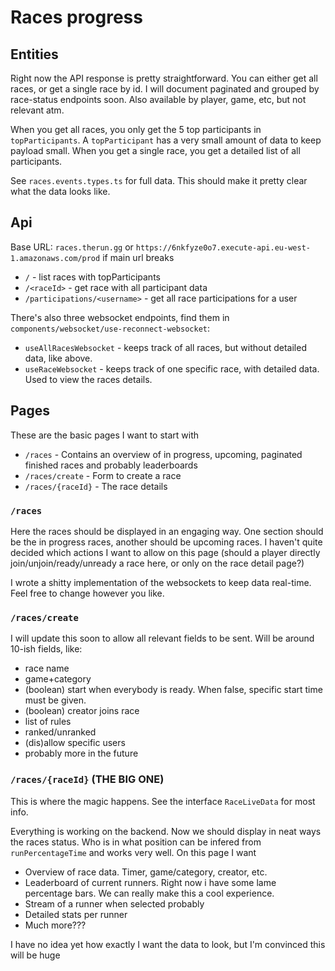 # Races progress

## Entities

Right now the API response is pretty straightforward. You can either get all races, or get a single race by id. I will
document paginated and grouped by race-status endpoints soon. Also available by player, game, etc, but not relevant atm.

When you get all races, you only get the 5 top participants in `topParticipants`. A `topParticipant` has a very small
amount of data to keep payload small. When you get a single race, you get a
detailed list of all participants.

See `races.events.types.ts` for full data. This should make it pretty clear what the data looks like.

## Api

Base URL: `races.therun.gg` or `https://6nkfyze0o7.execute-api.eu-west-1.amazonaws.com/prod` if main url breaks

-   `/` - list races with topParticipants
-   `/<raceId>` - get race with all participant data
-   `/participations/<username>` - get all race participations for a user

There's also three websocket endpoints, find them in `components/websocket/use-reconnect-websocket`:

-   `useAllRacesWebsocket` - keeps track of all races, but without detailed data, like above.
-   `useRaceWebsocket` - keeps track of one specific race, with detailed data. Used to view the races details.

## Pages

These are the basic pages I want to start with

-   `/races` - Contains an overview of in progress, upcoming, paginated finished races and probably leaderboards
-   `/races/create` - Form to create a race
-   `/races/{raceId}` - The race details

### `/races`

Here the races should be displayed in an engaging way. One section should be the in progress races, another should be
upcoming races. I haven't quite decided which actions I want to allow on this page (should a player directly
join/unjoin/ready/unready a race here, or only on the race detail page?)

I wrote a shitty implementation of the websockets to keep data real-time. Feel free to change however you like.

### `/races/create`

I will update this soon to allow all relevant fields to be sent. Will be around 10-ish fields, like:

-   race name
-   game+category
-   (boolean) start when everybody is ready. When false, specific start time must be given.
-   (boolean) creator joins race
-   list of rules
-   ranked/unranked
-   (dis)allow specific users
-   probably more in the future

### `/races/{raceId}` (THE BIG ONE)

This is where the magic happens. See the interface `RaceLiveData` for most info.

Everything is working on the backend. Now we should display in neat ways the races status. Who is in what position can
be infered from `runPercentageTime` and works very well. On this page I want

-   Overview of race data. Timer, game/category, creator, etc.
-   Leaderboard of current runners. Right now i have some lame percentage bars. We can really make this a cool experience.
-   Stream of a runner when selected probably
-   Detailed stats per runner
-   Much more???

I have no idea yet how exactly I want the data to look, but I'm convinced this will be huge
